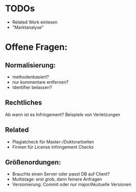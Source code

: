# TODOs
* Related Work einlesen
* "Marktanalyse"

# Offene Fragen:
## Normalisierung:
* methodenbasiert?
* nur kommentare entfernen?
* Identifier belassen?

## Rechtliches
Ab wann ist es Infringement? Beispiele von Verletzungen

## Related
* Plagiatcheck für Master-/Doktorarbeiten
* Firmen für License Infringement Checks

## Größenordungen:
* Brauchts einen Server oder passt DB auf Client? 
* Multistage: erst grob, dann feinere Anfragen
* Versionierung: Commit oder nur major/Akutuelle Versionen
